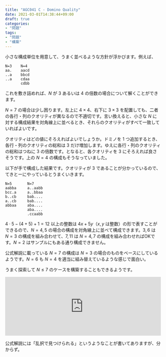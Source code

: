 ```yaml
---
title: "AGC041 C - Domino Quality"
date: 2021-03-01T14:38:44+09:00
draft: true
categories:
- "問題"
tags:
- "問題"
- "構築"
---
```


小さな構成単位を用意して、うまく並べるような方針が浮かびます。例えば、
```
N=3    N=4
aa.    aacd
..a    bbcd
..a    cdaa
       cdbb
```
これを敷き詰めれば、$N$ が $3$ あるいは $4$ の倍数の場合について解くことができます。

$N=7$ の場合は少し困ります。左上に $4\times4$、右下に $3\times3$ を配置しても、二者の各行・列のクオリティが異なるので不適切です。言い換えると、小さな $N$ に対する構成結果を対角線上に並べるとき、それらのクオリティがすべて一致していればよいです。

クオリティはどの値にそろえればよいでしょうか。ドミノを $1$ つ追加するとき、各行・列のクオリティの総和は $3$ だけ増加します。ゆえに各行・列のクオリティの総和はつねに $3$ の倍数です。となると、各クオリティを $3$ にそろえれば良さそうです。上の $N=4$ の構成もそうなっていました。

以下が手で構成した結果です。クオリティが $3$ であることが分かっているので、てきとーにやっているとうまくいきます。

```
N=5       N=7
aabba     a..aabb
bcc.a     a..bbaa
b..cb     bab....
a..cb     bab....
abbaa     aba....
          aba....
          .ccaabb
```

$4\cdot5-(4+5)+1=12$ 以上の整数は $4x+5y$（$x,y$ は整数）の形で表すことができるので、$N=4,5$ の場合の構成を対角線上に並べて構成できます。$3, 6$ は $N=3$ の構成を組み合わせて、$7, 11$ は $N=4,7$ の構成を組み合わせればOKです。$N=2$ はサンプルにもある通り構成できません。

公式解説に載っている $N=7$ の構成は $N=3$ の場合のものをベースにしているようです。$N=6$ も $N=4$ を適当に組み替えているような感じで面白い。

うまく探索して $N \leq 7$ のケースを構築することもできるようです。

<iframe src="https://hatenablog-parts.com/embed?url=https%3A%2F%2Fkenkoooo.hatenablog.com%2Fentry%2F2019%2F12%2F29%2F110321" style="border: 0; width: 100%; height: 190px;" allowfullscreen scrolling="no"></iframe>

公式解説には「乱択で見つけられる」というようなことが書いてありますが、分からず。
